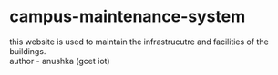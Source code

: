 # campus-maintenance-system
this website is used to maintain the infrastrucutre and facilities of the buildings.
<br>
author - anushka (gcet iot)
